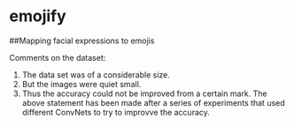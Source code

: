 # emojify
##Mapping facial expressions to emojis

Comments on the dataset:
1. The data set was of a considerable size.
2. But the images were quiet small.
3. Thus the accuracy could not be improved from a certain mark.
The above statement has been made after a series of experiments that used different ConvNets to try to improvve the accuracy.

